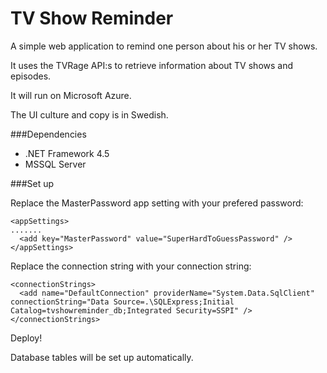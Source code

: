 # TV Show Reminder
A simple web application to remind one person about his or her TV shows.

It uses the TVRage API:s to retrieve information about TV shows and episodes.

It will run on Microsoft Azure.

The UI culture and copy is in Swedish.

###Dependencies
* .NET Framework 4.5
* MSSQL Server

###Set up

Replace the MasterPassword app setting with your prefered password:

    <appSettings>
    .......
      <add key="MasterPassword" value="SuperHardToGuessPassword" />
    </appSettings> 

Replace the connection string with your connection string:

    <connectionStrings>
      <add name="DefaultConnection" providerName="System.Data.SqlClient" connectionString="Data Source=.\SQLExpress;Initial Catalog=tvshowreminder_db;Integrated Security=SSPI" />
    </connectionStrings>

Deploy!

Database tables will be set up automatically.

